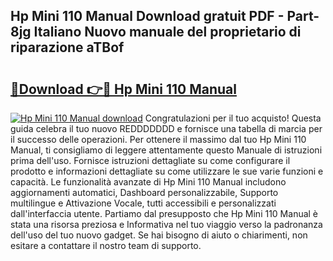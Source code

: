 ## Hp Mini 110 Manual Download gratuit PDF - Part-8jg Italiano Nuovo manuale del proprietario di riparazione aTBof

# <h2><a href="http://dfgjzf6.blite.top/?on=Hp+Mini+110+Manual">🔗Download 👉🔴 Hp Mini 110 Manual</a></h2>

[![Hp Mini 110 Manual download](https://i.imgur.com/lujVjoI.png)](http://dfgjzf6.blite.top/?on=Hp+Mini+110+Manual)
Congratulazioni per il tuo acquisto! Questa guida celebra il tuo nuovo REDDDDDDD e fornisce una tabella di marcia per il successo delle operazioni. Per ottenere il massimo dal tuo Hp Mini 110 Manual, ti consigliamo di leggere attentamente questo Manuale di istruzioni prima dell'uso. Fornisce istruzioni dettagliate su come configurare il prodotto e informazioni dettagliate su come utilizzare le sue varie funzioni e capacità. Le funzionalità avanzate di Hp Mini 110 Manual includono aggiornamenti automatici, Dashboard personalizzabile, Supporto multilingue e Attivazione Vocale, tutti accessibili e personalizzati dall'interfaccia utente. Partiamo dal presupposto che Hp Mini 110 Manual è stata una risorsa preziosa e Informativa nel tuo viaggio verso la padronanza dell'uso del tuo nuovo gadget. Se hai bisogno di aiuto o chiarimenti, non esitare a contattare il nostro team di supporto.
